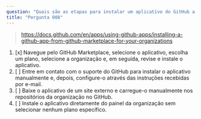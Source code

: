 ```yaml
---
question: "Quais são as etapas para instalar um aplicativo do GitHub a partir do GitHub Marketplace para uma organização?"
title: "Pergunta 008"
---
```


> https://docs.github.com/en/apps/using-github-apps/installing-a-github-app-from-github-marketplace-for-your-organizations
1. [x] Navegue pelo GitHub Marketplace, selecione o aplicativo, escolha um plano, selecione a organização e, em seguida, revise e instale o aplicativo.
1. [ ] Entre em contato com o suporte do GitHub para instalar o aplicativo manualmente e, depois, configure-o através das instruções recebidas por e-mail.
1. [ ] Baixe o aplicativo de um site externo e carregue-o manualmente nos repositórios da organização no GitHub.
1. [ ] Instale o aplicativo diretamente do painel da organização sem selecionar nenhum plano específico.
